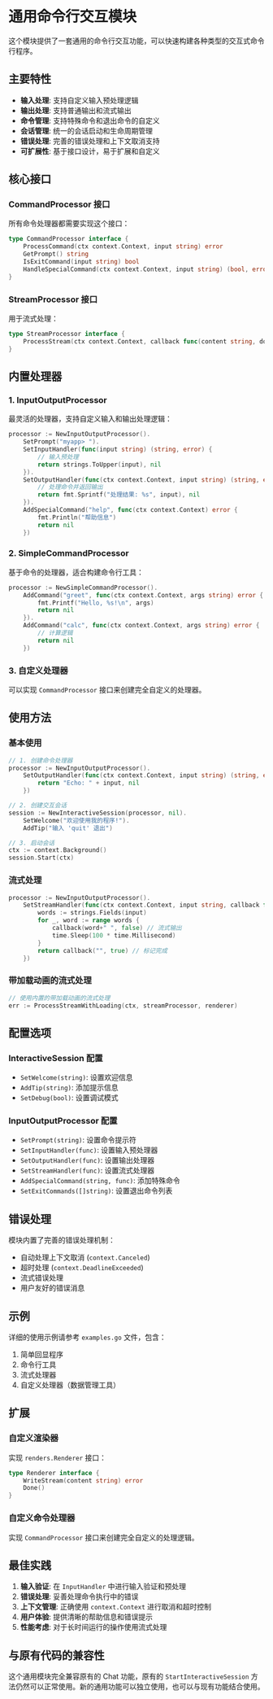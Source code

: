 # 通用命令行交互模块

这个模块提供了一套通用的命令行交互功能，可以快速构建各种类型的交互式命令行程序。

## 主要特性

- **输入处理**: 支持自定义输入预处理逻辑
- **输出处理**: 支持普通输出和流式输出
- **命令管理**: 支持特殊命令和退出命令的自定义
- **会话管理**: 统一的会话启动和生命周期管理
- **错误处理**: 完善的错误处理和上下文取消支持
- **可扩展性**: 基于接口设计，易于扩展和自定义

## 核心接口

### CommandProcessor 接口

所有命令处理器都需要实现这个接口：

```go
type CommandProcessor interface {
    ProcessCommand(ctx context.Context, input string) error
    GetPrompt() string
    IsExitCommand(input string) bool
    HandleSpecialCommand(ctx context.Context, input string) (bool, error)
}
```

### StreamProcessor 接口

用于流式处理：

```go
type StreamProcessor interface {
    ProcessStream(ctx context.Context, callback func(content string, done bool) error) error
}
```

## 内置处理器

### 1. InputOutputProcessor

最灵活的处理器，支持自定义输入和输出处理逻辑：

```go
processor := NewInputOutputProcessor().
    SetPrompt("myapp> ").
    SetInputHandler(func(input string) (string, error) {
        // 输入预处理
        return strings.ToUpper(input), nil
    }).
    SetOutputHandler(func(ctx context.Context, input string) (string, error) {
        // 处理命令并返回输出
        return fmt.Sprintf("处理结果: %s", input), nil
    }).
    AddSpecialCommand("help", func(ctx context.Context) error {
        fmt.Println("帮助信息")
        return nil
    })
```

### 2. SimpleCommandProcessor

基于命令的处理器，适合构建命令行工具：

```go
processor := NewSimpleCommandProcessor().
    AddCommand("greet", func(ctx context.Context, args string) error {
        fmt.Printf("Hello, %s!\n", args)
        return nil
    }).
    AddCommand("calc", func(ctx context.Context, args string) error {
        // 计算逻辑
        return nil
    })
```

### 3. 自定义处理器

可以实现 `CommandProcessor` 接口来创建完全自定义的处理器。

## 使用方法

### 基本使用

```go
// 1. 创建命令处理器
processor := NewInputOutputProcessor().
    SetOutputHandler(func(ctx context.Context, input string) (string, error) {
        return "Echo: " + input, nil
    })

// 2. 创建交互会话
session := NewInteractiveSession(processor, nil).
    SetWelcome("欢迎使用我的程序!").
    AddTip("输入 'quit' 退出")

// 3. 启动会话
ctx := context.Background()
session.Start(ctx)
```

### 流式处理

```go
processor := NewInputOutputProcessor().
    SetStreamHandler(func(ctx context.Context, input string, callback func(content string, done bool) error) error {
        words := strings.Fields(input)
        for _, word := range words {
            callback(word+" ", false) // 流式输出
            time.Sleep(100 * time.Millisecond)
        }
        return callback("", true) // 标记完成
    })
```

### 带加载动画的流式处理

```go
// 使用内置的带加载动画的流式处理
err := ProcessStreamWithLoading(ctx, streamProcessor, renderer)
```

## 配置选项

### InteractiveSession 配置

- `SetWelcome(string)`: 设置欢迎信息
- `AddTip(string)`: 添加提示信息
- `SetDebug(bool)`: 设置调试模式

### InputOutputProcessor 配置

- `SetPrompt(string)`: 设置命令提示符
- `SetInputHandler(func)`: 设置输入预处理器
- `SetOutputHandler(func)`: 设置输出处理器
- `SetStreamHandler(func)`: 设置流式处理器
- `AddSpecialCommand(string, func)`: 添加特殊命令
- `SetExitCommands([]string)`: 设置退出命令列表

## 错误处理

模块内置了完善的错误处理机制：

- 自动处理上下文取消 (`context.Canceled`)
- 超时处理 (`context.DeadlineExceeded`)
- 流式错误处理
- 用户友好的错误消息

## 示例

详细的使用示例请参考 `examples.go` 文件，包含：

1. 简单回显程序
2. 命令行工具
3. 流式处理器
4. 自定义处理器（数据管理工具）

## 扩展

### 自定义渲染器

实现 `renders.Renderer` 接口：

```go
type Renderer interface {
    WriteStream(content string) error
    Done()
}
```

### 自定义命令处理器

实现 `CommandProcessor` 接口来创建完全自定义的处理逻辑。

## 最佳实践

1. **输入验证**: 在 `InputHandler` 中进行输入验证和预处理
2. **错误处理**: 妥善处理命令执行中的错误
3. **上下文管理**: 正确使用 `context.Context` 进行取消和超时控制
4. **用户体验**: 提供清晰的帮助信息和错误提示
5. **性能考虑**: 对于长时间运行的操作使用流式处理

## 与原有代码的兼容性

这个通用模块完全兼容原有的 Chat 功能，原有的 `StartInteractiveSession` 方法仍然可以正常使用。新的通用功能可以独立使用，也可以与现有功能结合使用。
